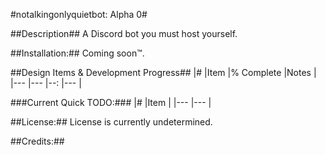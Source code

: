 #notalkingonlyquietbot: Alpha 0#

##Description##
A Discord bot you must host yourself.

##Installation:##
Coming soon™.

##Design Items & Development Progress##
|# |Item |% Complete |Notes |
|--- |--- |--: |--- |

###Current Quick TODO:###
|# |Item |
|--- |--- |

##License:##
License is currently undetermined.

##Credits:##
